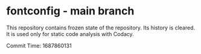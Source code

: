 # fontconfig - main branch

This repository contains frozen state of the repository.
Its history is cleared. It is used only for static code
analysis with Codacy.

Commit Time: 1687860131